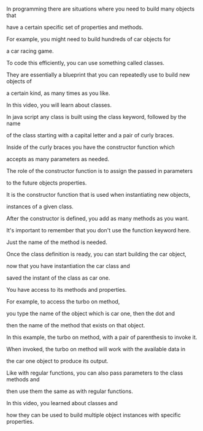 In programming there are situations where you need to build many objects that 

have a certain specific set of properties and methods. 

For example, you might need to build hundreds of car objects for 

a car racing game. 

To code this efficiently, you can use something called classes. 

They are essentially a blueprint that you can repeatedly use to build new objects of 

a certain kind, as many times as you like. 

In this video, you will learn about classes. 

In java script any class is built using the class keyword, followed by the name 

of the class starting with a capital letter and a pair of curly braces. 

Inside of the curly braces you have the constructor function which 

accepts as many parameters as needed. 

The role of the constructor function is to assign the passed in parameters 

to the future objects properties. 

It is the constructor function that is used when instantiating new objects, 

instances of a given class. 

After the constructor is defined, you add as many methods as you want. 

It's important to remember that you don't use the function keyword here. 

Just the name of the method is needed. 

Once the class definition is ready, you can start building the car object, 

now that you have instantiation the car class and 

saved the instant of the class as car one. 

You have access to its methods and properties. 

For example, to access the turbo on method, 

you type the name of the object which is car one, then the dot and 

then the name of the method that exists on that object. 

In this example, the turbo on method, with a pair of parenthesis to invoke it. 

When invoked, the turbo on method will work with the available data in 

the car one object to produce its output. 

Like with regular functions, you can also pass parameters to the class methods and 

then use them the same as with regular functions. 

In this video, you learned about classes and 

how they can be used to build multiple object instances with specific properties.